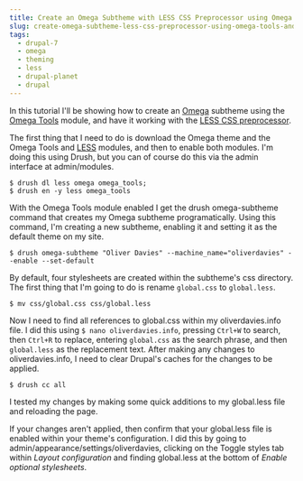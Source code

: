```yaml
---
title: Create an Omega Subtheme with LESS CSS Preprocessor using Omega Tools and Drush
slug: create-omega-subtheme-less-css-preprocessor-using-omega-tools-and-drush
tags:
  - drupal-7
  - omega
  - theming
  - less
  - drupal-planet
  - drupal
---
```

In this tutorial I'll be showing how to create an [Omega](http://drupal.org/project/omega) subtheme using the [Omega Tools](http://drupal.org/project/omega_tools) module, and have it working with the [LESS CSS preprocessor](http://lesscss.org).

The first thing that I need to do is download the Omega theme and the Omega Tools and [LESS](http://drupal.org/project/less "LESS module on drupal.org") modules, and then to enable both modules. I'm doing this using Drush, but you can of course do this via the admin interface at admin/modules.

    $ drush dl less omega omega_tools;
    $ drush en -y less omega_tools

With the Omega Tools module enabled I get the drush omega-subtheme command that creates my Omega subtheme programatically. Using this command, I'm creating a new subtheme, enabling it and setting it as the default theme on my site.

    $ drush omega-subtheme "Oliver Davies" --machine_name="oliverdavies" --enable --set-default

By default, four stylesheets are created within the subtheme's css directory. The first thing that I'm going to do is rename `global.css` to `global.less`.

    $ mv css/global.css css/global.less

Now I need to find all references to global.css within my oliverdavies.info file. I did this using `$ nano oliverdavies.info`, pressing `Ctrl+W` to search, then `Ctrl+R` to replace, entering `global.css` as the search phrase, and then `global.less` as the replacement text. After making any changes to oliverdavies.info, I need to clear Drupal's caches for the changes to be applied.

    $ drush cc all

I tested my changes by making some quick additions to my global.less file and reloading the page.

If your changes aren't applied, then confirm that your global.less file is enabled within your theme's configuration. I did this by going to admin/appearance/settings/oliverdavies, clicking on the Toggle styles tab within *Layout configuration* and finding global.less at the bottom of *Enable optional stylesheets*.

